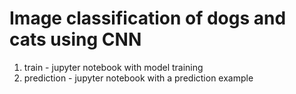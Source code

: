 # Image classification of dogs and cats using CNN

1. train - jupyter notebook  with model training
2. prediction - jupyter notebook with a prediction example
